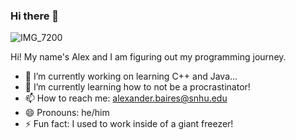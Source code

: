 ### Hi there 👋

<!--
**Bentrollio/Bentrollio** is a ✨ _special_ ✨ repository because its `README.md` (this file) appears on your GitHub profile.

Here are some ideas to get you started:

- 🔭 I’m currently working on ...
- 🌱 I’m currently learning ...
- 👯 I’m looking to collaborate on ...
- 🤔 I’m looking for help with ...
- 💬 Ask me about ...
- 📫 How to reach me: ...
- 😄 Pronouns: ...
- ⚡ Fun fact: ...
-->

![IMG_7200](https://github.com/Bentrollio/Bentrollio/assets/109702084/c9752fe9-a3f6-43e0-9186-c199dc3d8c59)


Hi! My name's Alex and I am figuring out my programming journey.

- 🔭 I’m currently working on learning C++ and Java...
- 🌱 I’m currently learning how to not be a procrastinator!
- 📫 How to reach me: alexander.baires@snhu.edu
- 😄 Pronouns: he/him
- ⚡ Fun fact: I used to work inside of a giant freezer!
